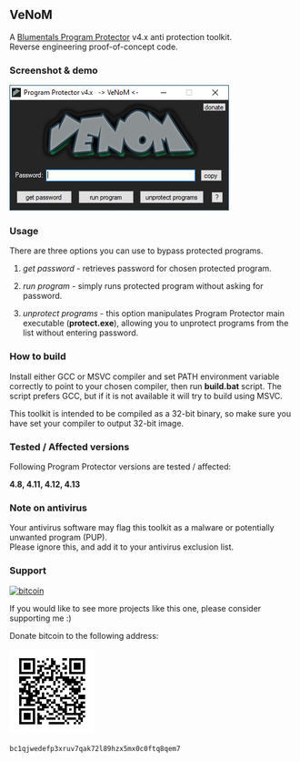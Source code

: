 ## VeNoM

A [Blumentals Program Protector](https://www.blumentals.net/protector/) v4.x anti protection toolkit.   
Reverse engineering proof-of-concept code.

### Screenshot & demo

![venom](img/venomscr.png) 


### Usage

There are three options you can use to bypass protected programs.

1. _get password_ - retrieves password for chosen protected program.   

2. _run program_ - simply runs protected program without asking for password.   

3. _unprotect programs_ - this option manipulates Program Protector main executable (__protect.exe__), allowing you to unprotect programs from the list without entering password. 

### How to build

Install either GCC or MSVC compiler and set PATH environment variable correctly to point to your chosen compiler, then run **build.bat** script. The script prefers GCC, but if it is not available it will try to build using MSVC.

This toolkit is intended to be compiled as a 32-bit binary, so make sure you have set your compiler to output 32-bit image.

### Tested / Affected versions

Following Program Protector versions are tested / affected:
 
**4.8, 4.11, 4.12, 4.13**


### Note on antivirus

Your antivirus software may flag this toolkit as a malware or potentially unwanted program (PUP).   
Please ignore this, and add it to your antivirus exclusion list.

### Support

[![bitcoin](https://img.shields.io/badge/donate-bitcoin-EF8E19)](bitcoin:bc1qjwedefp3xruv7qak72l89hzx5mx0c0ftq8qem7)

If you would like to see more projects like this one, please consider supporting me :)  

Donate bitcoin to the following address:

![btcqrcode](img/bcqrcode.png)

```
bc1qjwedefp3xruv7qak72l89hzx5mx0c0ftq8qem7
```